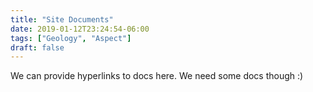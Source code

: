 ```yaml
---
title: "Site Documents"
date: 2019-01-12T23:24:54-06:00
tags: ["Geology", "Aspect"]
draft: false
---
```


We can provide hyperlinks to docs here.  We need some docs though :)